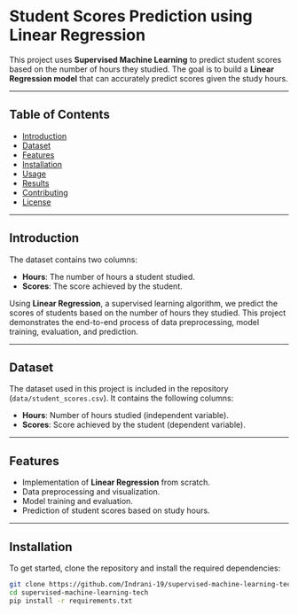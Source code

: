 # Student Scores Prediction using Linear Regression

This project uses **Supervised Machine Learning** to predict student scores based on the number of hours they studied. The goal is to build a **Linear Regression model** that can accurately predict scores given the study hours.

---

## Table of Contents
- [Introduction](#introduction)
- [Dataset](#dataset)
- [Features](#features)
- [Installation](#installation)
- [Usage](#usage)
- [Results](#results)
- [Contributing](#contributing)
- [License](#license)

---

## Introduction

The dataset contains two columns:
- **Hours**: The number of hours a student studied.
- **Scores**: The score achieved by the student.

Using **Linear Regression**, a supervised learning algorithm, we predict the scores of students based on the number of hours they studied. This project demonstrates the end-to-end process of data preprocessing, model training, evaluation, and prediction.

---

## Dataset

The dataset used in this project is included in the repository (`data/student_scores.csv`). It contains the following columns:
- **Hours**: Number of hours studied (independent variable).
- **Scores**: Score achieved by the student (dependent variable).

---

## Features

- Implementation of **Linear Regression** from scratch.
- Data preprocessing and visualization.
- Model training and evaluation.
- Prediction of student scores based on study hours.

---

## Installation

To get started, clone the repository and install the required dependencies:

```bash
git clone https://github.com/Indrani-19/supervised-machine-learning-tech.git
cd supervised-machine-learning-tech
pip install -r requirements.txt
